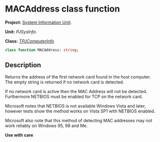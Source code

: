 # MACAddress class function #

**Project:** [System Information Unit](SystemInformationUnit.md).

**Unit:** _PJSysInfo_.

**Class:** _[TPJComputerInfo](TPJComputerInfo.md)_

```pascal
class function MACAddress: string;
```

## Description ##

Returns the address of the first network card found in the host computer. The empty string is returned if no network card is detected.

If no network card is active then the MAC Address will not be detected. Furthermore NETBIOS must be enabled for TCP on the network card.

Microsoft notes that NETBIOS is not available Windows Vista and later, however tests show the method works on Vista SP1 with NETBIOS enabled.

Microsoft also note that this method of detecting MAC addresses may not work reliably on Windows 95, 98 and Me.

**Use with care**